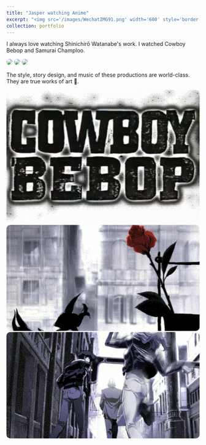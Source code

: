 ```yaml
---
title: "Jasper watching Anime"
excerpt: "<img src='/images/WechatIMG91.png' width='600' style='border-radius: 10px;'>"
collection: portfolio
---
```


I always love watching Shinichirō Watanabe's work. I watched Cowboy Bebop and Samurai Champloo.

<img src='/images/WechatIMG91.png' width='600' style='border-radius: 10px;'>

<img src='/images/WechatIMG92.png' width='600' style='border-radius: 10px;'>

<img src='/images/WechatIMG93.png' width='600' style='border-radius: 10px;'>

The style, story design, and music of these productions are world-class. They are true works of art 🎨.

<img src='/images/WechatIMG94.png' width='600' style='border-radius: 10px;'>

<img src='/images/WechatIMG95.png' width='600' style='border-radius: 10px;'>

<img src='/images/WechatIMG96.png' width='600' style='border-radius: 10px;'>
